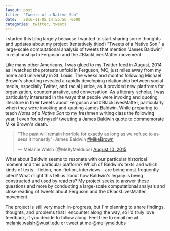 ```yaml
---
layout: post
title:  "Tweets of a Native Son"
date:   2016-11-05 14:56:56 -0500
categories: twitter, tweets
---
```


I started this blog largely because I wanted to start sharing some thoughts and updates about my project (tentatively titled) "Tweets of a Native Son," a large-scale computational analysis of tweets that mention "James Baldwin" in relationship to Ferguson and the #BlackLivesMatter movement.

Like many other Americans, I was glued to my Twitter feed in August, 2014 as I watched the protests unfold in Ferguson, MO, just miles away from my home and university in St. Louis. The weeks and months following Michael Brown's shooting revealed a rapidly developing relationship between social media, especially Twitter, and racial justice, as it provided new platfroms for organization, counternarrative, and conversation. As a literary scholar, I was particularly interested in the ways that people were invoking and quoting literature in their tweets about Ferguson and #BlackLivesMatter, particularly when they were invoking and quoting James Baldwin. While preparing to teach _Notes of a Native Son_ to my freshmen writing class the following year, I even found myself tweeting a James Baldwin quote to commemorate Mike Brown's death.

<blockquote class="twitter-tweet" data-lang="en"><p lang="en" dir="ltr">&quot;The past will remain horrible for exactly as long as we refuse to assess it honestly&quot;-James Baldwin <a href="https://twitter.com/hashtag/MikeBrown?src=hash">#MikeBrown</a></p>&mdash; Melanie Walsh (@MellyMeldubs) <a href="https://twitter.com/MellyMeldubs/status/630584263952326656">August 10, 2015</a></blockquote>
<script async src="//platform.twitter.com/widgets.js" charset="utf-8"></script>


What about Baldwin seems to resonate with our particular historical moment and this particular platform? Which of Baldwin’s texts and which kinds of texts—fiction, non-fiction, interviews—are being most frequently cited? What might this tell us about how Baldwin's legacy is being constructed and used by readers? My project seeks to answer these questions and more by conducting a large-scale computational analysis and close reading of tweets about Ferguson and the #BlackLivesMatter movement.

The project is still very much in-progress, but I'm planning to share findings, thoughts, and problems that I encounter along the way, so I'd truly love feedback, if you decide to follow along. Feel free to email me at melanie.walsh@wustl.edu or tweet at me [@mellymeldubs](https://twitter.com/MellyMeldubs) 




